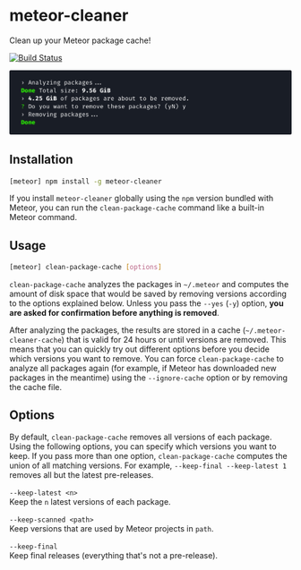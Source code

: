 # meteor-cleaner

Clean up your Meteor package cache!

[![Build Status](https://travis-ci.org/klaussner/meteor-cleaner.svg?branch=master)](https://travis-ci.org/klaussner/meteor-cleaner)

![`meteor-cleaner`](screenshot.png)

## Installation

```sh
[meteor] npm install -g meteor-cleaner
```

If you install `meteor-cleaner` globally using the `npm` version bundled with Meteor, you can run the `clean-package-cache` command like a built-in Meteor command.

## Usage

```sh
[meteor] clean-package-cache [options]
```

`clean-package-cache` analyzes the packages in `~/.meteor` and computes the amount of disk space that would be saved by removing versions according to the options explained below.
Unless you pass the `--yes` (`-y`) option, **you are asked for confirmation before anything is removed**.

After analyzing the packages, the results are stored in a cache (`~/.meteor-cleaner-cache`) that is valid for 24 hours or until versions are removed.
This means that you can quickly try out different options before you decide which versions you want to remove.
You can force `clean-package-cache` to analyze all packages again (for example, if Meteor has downloaded new packages in the meantime) using the `--ignore-cache` option or by removing the cache file.

## Options

By default, `clean-package-cache` removes all versions of each package.
Using the following options, you can specify which versions you want to keep.
If you pass more than one option, `clean-package-cache` computes the union of all matching versions.
For example, `--keep-final --keep-latest 1` removes all but the latest pre-releases.

`--keep-latest <n>`  
Keep the `n` latest versions of each package.

`--keep-scanned <path>`  
Keep versions that are used by Meteor projects in `path`.

`--keep-final`  
Keep final releases (everything that's not a pre-release).
